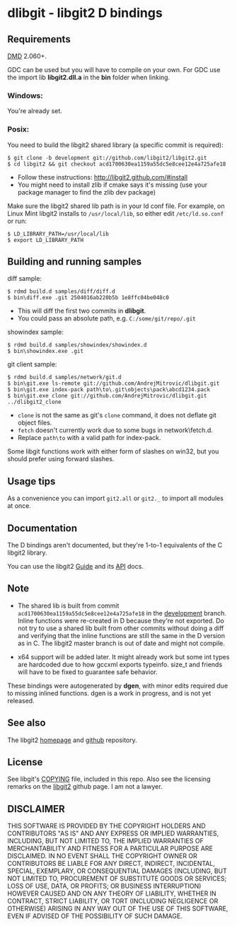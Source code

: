 # dlibgit - libgit2 D bindings

## Requirements
[DMD] 2.060+.

GDC can be used but you will have to compile on your own.
For GDC use the import lib **libgit2.dll.a** in the **bin** folder when linking.

### Windows:
You're already set.

### Posix:
You need to build the libgit2 shared library (a specific commit is required):

    $ git clone -b development git://github.com/libgit2/libgit2.git
    $ cd libgit2 && git checkout acd1700630ea1159a55dc5e8cee12e4a725afe18
    
- Follow these instructions: http://libgit2.github.com/#install
- You might need to install zlib if cmake says it's missing (use your package manager to find the zlib dev package)

Make sure the libgit2 shared lib path is in your ld conf file.
For example, on Linux Mint libgit2 installs to `/usr/local/lib`, so either 
edit `/etc/ld.so.conf` or run:
  
    $ LD_LIBRARY_PATH=/usr/local/lib
    $ export LD_LIBRARY_PATH

[DMD]: http://dlang.org/download.html

## Building and running samples
diff sample:

    $ rdmd build.d samples/diff/diff.d
    $ bin\diff.exe .git 2504016ab220b5b 1e8ffc04be048c0
    
- This will diff the first two commits in **dlibgit**.
- You could pass an absolute path, e.g. `C:/some/git/repo/.git`

showindex sample:

    $ rdmd build.d samples/showindex/showindex.d
    $ bin\showindex.exe .git

git client sample:

    $ rdmd build.d samples/network/git.d
    $ bin\git.exe ls-remote git://github.com/AndrejMitrovic/dlibgit.git
    $ bin\git.exe index-pack path\to\.git\objects\pack\abcd1234.pack
    $ bin\git.exe clone git://github.com/AndrejMitrovic/dlibgit.git ../dlibgit2_clone

- `clone` is not the same as git's `clone` command, it does not deflate git object files.
- `fetch` doesn't currently work due to some bugs in network\fetch.d.
- Replace `path\to` with a valid path for index-pack.

Some libgit functions work with either form of slashes on win32, but you should prefer using forward slashes.

## Usage tips
As a convenience you can import `git2.all` or `git2._` to import all modules at once.

## Documentation

The D bindings aren't documented, but they're 1-to-1 equivalents of the C libgit2 library.

You can use the libgit2 [Guide] and its [API] docs.

[API]: http://libgit2.github.com/libgit2/#HEAD
[Guide]: http://libgit2.github.com/api.html

## Note
- The shared lib is built from commit `acd1700630ea1159a55dc5e8cee12e4a725afe18` in the [development] branch. Inline functions were re-created in D because they're not exported. Do not try to use a shared lib built from other commits without doing a diff and verifying that the inline functions are still the same in the D version as in C. The libgit2 master branch is out of date and might not compile.
    
- x64 support will be added later. It might already work but some int types are hardcoded due to how gccxml exports typeinfo. size_t and friends will have to be fixed to guarantee safe behavior.
    
These bindings were autogenerated by **dgen**, with minor edits required due to missing inlined functions. dgen is a work in progress, and is not yet released.

[development]: https://github.com/libgit2/libgit2/tree/development

## See also
The libgit2 [homepage] and [github] repository.

[homepage]: http://libgit2.github.com/
[github]: https://github.com/libgit2/libgit2/

## License
See libgit's [COPYING] file, included in this repo. Also see the licensing remarks on the [libgit2] github page. I am not a lawyer.

[libgit2]: https://github.com/libgit2/libgit2/
[COPYING]: https://github.com/AndrejMitrovic/dlibgit/blob/master/COPYING

## DISCLAIMER

THIS SOFTWARE IS PROVIDED BY THE COPYRIGHT HOLDERS AND CONTRIBUTORS "AS IS" AND ANY EXPRESS OR IMPLIED WARRANTIES, INCLUDING, BUT NOT LIMITED TO, THE IMPLIED WARRANTIES OF MERCHANTABILITY AND FITNESS FOR A PARTICULAR PURPOSE ARE DISCLAIMED. IN NO EVENT SHALL THE COPYRIGHT OWNER OR CONTRIBUTORS BE LIABLE FOR ANY DIRECT, INDIRECT, INCIDENTAL, SPECIAL, EXEMPLARY, OR CONSEQUENTIAL DAMAGES (INCLUDING, BUT NOT LIMITED TO, PROCUREMENT OF SUBSTITUTE GOODS OR SERVICES; LOSS OF USE, DATA, OR PROFITS; OR BUSINESS INTERRUPTION) HOWEVER CAUSED AND ON ANY THEORY OF LIABILITY, WHETHER IN CONTRACT, STRICT LIABILITY, OR TORT (INCLUDING NEGLIGENCE OR OTHERWISE) ARISING IN ANY WAY OUT OF THE USE OF THIS SOFTWARE, EVEN IF ADVISED OF THE POSSIBILITY OF SUCH DAMAGE.
